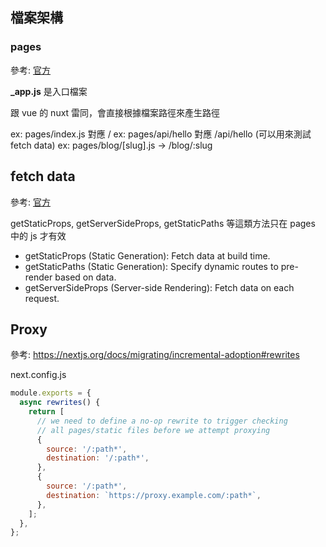 ## 檔案架構

### pages

參考: [官方](https://nextjs.org/docs/routing/introduction)

**\_app.js** 是入口檔案

跟 vue 的 nuxt 雷同，會直接根據檔案路徑來產生路徑

ex: pages/index.js 對應 /
ex: pages/api/hello 對應 /api/hello (可以用來測試 fetch data)
ex: pages/blog/[slug].js → /blog/:slug

## fetch data

參考: [官方](https://nextjs.org/docs/basic-features/data-fetching)

getStaticProps, getServerSideProps, getStaticPaths 等這類方法只在 pages 中的 js 才有效

- getStaticProps (Static Generation): Fetch data at build time.
- getStaticPaths (Static Generation): Specify dynamic routes to pre-render based on data.
- getServerSideProps (Server-side Rendering): Fetch data on each request.

## Proxy

參考: https://nextjs.org/docs/migrating/incremental-adoption#rewrites

next.config.js

```js
module.exports = {
  async rewrites() {
    return [
      // we need to define a no-op rewrite to trigger checking
      // all pages/static files before we attempt proxying
      {
        source: '/:path*',
        destination: '/:path*',
      },
      {
        source: '/:path*',
        destination: `https://proxy.example.com/:path*`,
      },
    ];
  },
};
```
